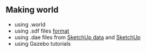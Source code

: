 ## Making world
+ using .world
+ using .sdf files [format](http://sdformat.org/spec?ver=1.7&elem=sdf)
+ using .dae files from [SketchUp data](https://3dwarehouse.sketchup.com) and [SketchUp](https://app.sketchup.com/app?hl=en)
+ using Gazebo tutorials
